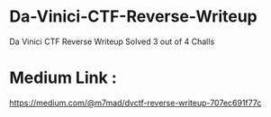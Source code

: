 # Da-Vinici-CTF-Reverse-Writeup
Da Vinici CTF Reverse Writeup Solved 3 out of 4 Challs 

# Medium Link : 
https://medium.com/@m7mad/dvctf-reverse-writeup-707ec691f77c
